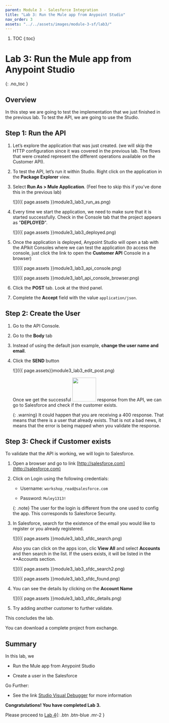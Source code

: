 ```yaml
---
parent: Module 3 - Salesforce Integration
title: "Lab 3: Run the Mule app from Anypoint Studio"
nav_order: 3
assets: "../../assets/images/module-3-sf/lab3/"
---
```

1. TOC
{:toc}

# Lab 3: Run the Mule app from Anypoint Studio
{: .no_toc }

## Overview
In this step we are going to test the implementation that we just finished in the previous lab. To test the API, we are going to use the Studio.

## Step 1: Run the API

1. Let’s explore the application that was just created. (we will skip the HTTP configuration since it was covered in the previous lab. The flows that were created represent the different operations available on the Customer API).

2. To test the API, let’s run it within Studio. Right click on the application in the **Package Explorer** view.

3. Select **Run As​ > Mule Application​**. (Feel free to skip this if you’ve done this in the previous lab)

    ![]({{ page.assets }}module3_lab3_run_as.png)

4. Every time we start the application, we need to make sure that it is started successfully. Check in the Console tab that the project appears as "**DEPLOYED**".

    ![]({{ page.assets }}module3_lab3_deployed.png)

5. Once the application is deployed, Anypoint Studio will open a tab with the APIkit Consoles where we can test the application (to access the console, just click the link to open the **Customer API** Console in a browser)

    ![]({{ page.assets }}module3_lab3_api_console.png)

    ![]({{ page.assets }}module3_lab1_api_console_browser.png)

6. Click the **POST** tab. Look at the third panel.

7. Complete the **Accept** field with the value `application/json`.

## Step 2: Create the User

1. Go to the API Console.

2. Go to the **Body** tab

3. Instead of using the default json example, **change the user name and email**.

4. Click the **SEND** button

    ![]({{ page.assets}}module3_lab3_edit_post.png)

    Once we get the successful  <img src="{{ page.assets }}module3_lab3_POST_successful.png" width="75"> response from the API, we can go to Salesforce and check if the customer exists.

    {: .warning}
    It could happen that you are receiving a 400 response. That means that there is a user that already exists. That is not a bad news, it means that the error is being mapped when you validate the response.

## Step 3: Check if Customer exists

To validate that the API is working, we will login to Salesforce​.

1. Open a browser and go to link [http://salesforce.com](http://salesforce.com)

2. Click on Login​ using the following credentials:

    - Username​: `workshop_read@salesforce.com`

    - Password​: `Muley1313!`

    {: .note}
    The user for the login is different from the one used to config the app. This corresponds to Salesforce Security.

3. In Salesforce, search for the existence of the email you would like to register or you already registered​.

    ![]({{ page.assets }}module3_lab3_sfdc_search.png)

    Also you can click on the apps icon, clic **View All** and select **Accounts** and then search in the list. If the users exists, it will be listed in the **Accounts section.

    ![]({{ page.assets }}module3_lab3_sfdc_search2.png)

    ![]({{ page.assets }}module3_lab3_sfdc_found.png)

4. You can see the details by clicking on the **Account Name**

    ![]({{ page.assets }}module3_lab3_sfdc_details.png)

5. Try adding another customer to further validate.

This concludes the lab.

You can download a complete project from exchange.

## Summary
In this lab, we

- Run the Mule app from Anypoint Studio

- Create a user in the Salesforce

Go Further:

- See the link [Studio Visual Debugger](https://docs.mulesoft.com/studio/latest/visual-debugger-concept) for more information

**Congratulations! You have completed Lab 3.**

Please proceed to [Lab 4](./module-3-sf-lab-4){: .btn .btn-blue  .mr-2  }